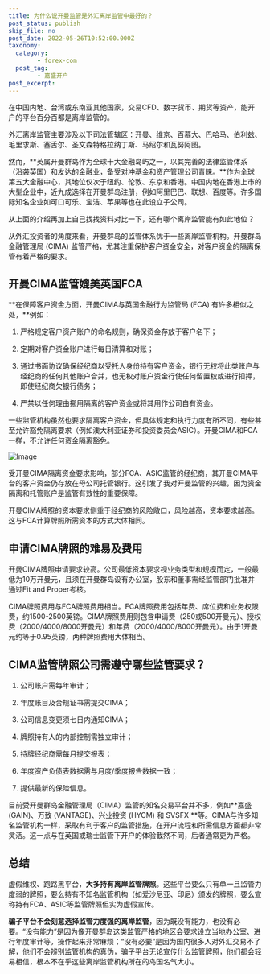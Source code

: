 ```yaml
---
title: 为什么说开曼监管是外汇离岸监管中最好的？
post_status: publish
skip_file: no
post_date: 2022-05-26T10:52:00.000Z
taxonomy:
  category:
        - forex-com
  post_tag:
        - 嘉盛开户
post_excerpt: 
---
```

在中国内地、台湾或东南亚其他国家，交易CFD、数字货币、期货等资产，能开户的平台百分百都是离岸监管的。

外汇离岸监管主要涉及以下司法管辖区：开曼、维京、百慕大、巴哈马、伯利兹、毛里求斯、塞舌尔、圣文森特格拉纳丁斯、马绍尔和瓦努阿图。

然而，**英属开曼群岛作为全球十大金融岛屿之一，以其完善的法律监管体系（沿袭英国）和发达的金融业，备受对冲基金和资产管理公司青睐。**作为全球第五大金融中心，其地位仅次于纽约、伦敦、东京和香港。中国内地在香港上市的大型企业中，近九成选择在开曼群岛注册，例如阿里巴巴、联想、百度等。许多国际知名企业如可口可乐、宝洁、苹果等也在此设立子公司。

从上面的介绍再加上自己找找资料对比一下，还有哪个离岸监管能有如此地位？

从外汇投资者的角度来看，开曼群岛的监管体系优于一些离岸监管机构。开曼群岛金融管理局 (CIMA) 监管严格，尤其注重保护客户资金安全，对客户资金的隔离保管有着严格的要求。

## 开曼CIMA监管媲美英国FCA

**在保障客户资金方面，开曼CIMA与英国金融行为监管局 (FCA) 有许多相似之处，**例如：

1. 严格规定客户资产账户的命名规则，确保资金存放于客户名下；

1. 定期对客户资金账户进行每日清算和对账；

1. 通过书面协议确保经纪商以受托人身份持有客户资金，银行无权将此类账户与经纪商的任何其他账户合并，也无权对账户资金行使任何留置权或进行扣押，即使经纪商欠银行债务；

1. 严禁以任何理由挪用隔离的客户资金或将其用作公司自有资金。

一些监管机构虽然也要求隔离客户资金，但具体规定和执行力度有所不同，有些甚至允许豁免隔离要求（例如澳大利亚证券和投资委员会ASIC）。开曼CIMA和FCA一样，不允许任何资金隔离豁免。

![Image](https://prod-files-secure.s3.us-west-2.amazonaws.com/39ed1227-6d7d-4570-be36-9ccd4a2c4241/bd849744-3fcb-4a37-8312-357962c8f065/image.png?X-Amz-Algorithm=AWS4-HMAC-SHA256&X-Amz-Content-Sha256=UNSIGNED-PAYLOAD&X-Amz-Credential=ASIAZI2LB4664JQLWLDC%2F20250305%2Fus-west-2%2Fs3%2Faws4_request&X-Amz-Date=20250305T101409Z&X-Amz-Expires=3600&X-Amz-Security-Token=IQoJb3JpZ2luX2VjEMn%2F%2F%2F%2F%2F%2F%2F%2F%2F%2FwEaCXVzLXdlc3QtMiJHMEUCIQCm4SKqk%2FKHFgPCj9CU2pikjN3sUoVamMmAoYoN%2FjKWwgIgPeFI0GUJunc4fE%2B8zB9McJK61q2dR5Qj0KanvIEiKTMq%2FwMIEhAAGgw2Mzc0MjMxODM4MDUiDIrtexEUAQDzmyyoyircA08Iy40OCJbHM6ahKgbgii6J1C6bQ%2BXyTHRVr4Y68ZzFfgk7DzhkZz1zx3%2B05ZLfprXjaYDj00nJrDX%2F7thxu%2F1r4S%2BiistGCVYRm2NdVU6e8M%2BXYBh%2BoEcdEHroba2mbUmCYne2%2Byzu23KeQSzVe7JGK2LxElEXQ04jET5jbfRRc7RAmwq9%2BH5R02O0VMGCvHWGYh5IM3VGTUg3KXSYEcrn3sII%2BiaohWOVEiCwzyB7Pe07vyKl3Qz0jpUb1LI6kYAvnzFeArj4wODksWf7VBh4dWCOOyq72DhlDue3AE1AElrsVO7GBCsqGVxA27iTko01PMEVnKgVQCBIUJiM3QoDPsRQMT2O0wX4uJ2VkHZkjxB0d7qZ31CGDeVfPEQ4yToHHwe4%2BH3ZDP8xEuOLwG9gfWYY%2FoHnr0RLYfaMO8vekavKsFItPxbo%2FoKL9%2ByPuqQU6XO9Sm3J81KAZwok2SAuPLf7Vyo2treDe2uvdm44%2B09xmCOm57LtYaCwHpHYeIqtaceWyJ0Dco84SFbdhIV5aFQVWNLifarRHD5RFPCo3b33X8uoriTRX264LN50nNeNNfn6Xl5edDSih175KyNO11gpi280iRmZBAyCsrQcZXZFm7RApzEX6w2LMLWtoL4GOqUB0YND0qoExoNgOo9RzvEopeIY9s6%2F1CCSzTolQQXtMFae%2FOZaDfDdIcxbs52WWfzvEwKpi1Uys%2F8jjGHRiJcncRJsRrxoVLCTocEA%2BQV0v7JjpD%2FYwSTjEVG28MVCQn64mFtDiXWCl9ZrmbQAklFRbW53nKAjzEPhF6DDq9VY7M2oCEauGsSQkkJ1KilV2smsgolMwl%2FKZSlsD%2BQbTHm%2Bcd8%2BGEE%2F&X-Amz-Signature=acd942a25299fca062bfe03f64256647b59a6cc7654bc5923962612f3c2182e6&X-Amz-SignedHeaders=host&x-id=GetObject)

受开曼CIMA隔离资金要求影响，部分FCA、ASIC监管的经纪商，其开曼CIMA平台的客户资金仍存放在母公司托管银行。这引发了我对开曼监管的兴趣，因为资金隔离和托管账户是监管有效性的重要保障。

开曼CIMA牌照的资本要求侧重于经纪商的风险敞口，风险越高，资本要求越高。这与FCA计算牌照所需资本的方式大体相同。

## **申请CIMA牌照的难易及费用**

开曼CIMA牌照申请要求较高。公司最低资本要求视业务类型和规模而定，一般最低为10万开曼元，且须在开曼群岛设有办公室，股东和董事需经监管部门批准并通过Fit and Proper考核。

CIMA牌照费用与FCA牌照费用相当。FCA牌照费用包括年费、席位费和业务权限费，约1500-2500英镑。CIMA牌照费用则包含申请费（250或500开曼元）、授权费（2000/4000/8000开曼元）和年费（2000/4000/8000开曼元）。由于1开曼元约等于0.95英镑，两种牌照费用大体相当。

## CIMA监管牌照公司需遵守哪些监管要求？

1. 公司账户需每年审计；

1. 年度账目及合规证书需提交CIMA；

1. 公司信息变更须七日内通知CIMA；

1. 牌照持有人的内部控制需独立审计；

1. 持牌经纪商需每月提交报表；

1. 年度资产负债表数据需与月度/季度报告数据一致；

1. 提供最新的保险信息。

目前受开曼群岛金融管理局（CIMA）监管的知名交易平台并不多，例如**嘉盛 (GAIN)、万致 (VANTAGE)、兴业投资 (HYCM) 和 SVSFX **等。CIMA与许多知名监管机构一样，采取有利于客户的监管措施，在开户流程和所需信息方面都非常灵活。这一点与在英国或瑞士监管下开户的体验截然不同，后者通常更为严格。

## 总结

虚假维权、跑路黑平台，**大多持有离岸监管牌照**。这些平台要么只有单一且监管力度弱的牌照，要么持有不知名监管机构（如爱沙尼亚、印尼）颁发的牌照，要么宣称持有FCA、ASIC等监管牌照但实为虚假宣传。

**骗子平台不会刻意选择监管力度强的离岸监管**，因为既没有能力，也没有必要。“没有能力”是因为像开曼群岛这类监管严格的地区会要求设立当地办公室、进行年度审计等，操作起来非常麻烦；“没有必要”是因为国内很多人对外汇交易不了解，他们不会辨别监管机构的真伪，骗子平台无论宣传什么监管牌照，他们都会轻易相信，根本不在乎这些离岸监管机构所在的岛国名气大小。